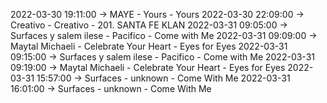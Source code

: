2022-03-30 19:11:00 -> MAYE - Yours - Yours
2022-03-30 22:09:00 -> Creativo - Creativo - 201. SANTA FE KLAN
2022-03-31 09:05:00 -> Surfaces y salem ilese - Pacifico - Come with Me
2022-03-31 09:09:00 -> Maytal Michaeli - Celebrate Your Heart - Eyes for Eyes
2022-03-31 09:15:00 -> Surfaces y salem ilese - Pacifico - Come with Me
2022-03-31 09:19:00 -> Maytal Michaeli - Celebrate Your Heart - Eyes for Eyes
2022-03-31 15:57:00 -> Surfaces - unknown - Come With Me
2022-03-31 16:01:00 -> Surfaces - unknown - Come With Me
